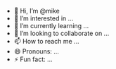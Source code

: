 - 👋 Hi, I’m @mike
- 👀 I’m interested in ...
- 🌱 I’m currently learning ...
- 💞️ I’m looking to collaborate on ...
- 📫 How to reach me ...
- 😄 Pronouns: ...
- ⚡ Fun fact: ...

<!---
mike is a ✨ special ✨ repository because its `README.md` (this file) appears on your GitHub profile.
You can click the Preview link to take a look at your changes.
--->
